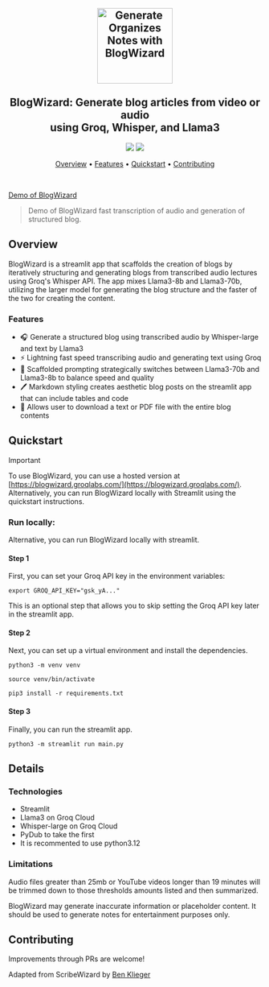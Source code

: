 <h2 align="center">
 <br>
 <img src="https://i.imgur.com/scoiUgD.png" alt="Generate Organizes Notes with BlogWizard" width="150">
 <br>
 <br>
 BlogWizard: Generate blog articles from video or audio<br>using Groq, Whisper, and Llama3
 <br>
</h2>


<p align="center">
 <a href="https://github.com/cho-groq/BlogWizard/stargazers"><img src="https://img.shields.io/github/stars/cho-groq/BlogWizard"></a>
 <a href="https://github.com/cho-groq/BlogWizard/blob/main/LICENSE.md">
 <img src="https://img.shields.io/badge/License-MIT-green.svg">
 </a>
</p>

<p align="center">
 <a href="#Overview">Overview</a> •
 <a href="#Features">Features</a> •
 <a href="#Quickstart">Quickstart</a> •
 <a href="#Contributing">Contributing</a>
</p>

<br>

[Demo of BlogWizard](https://github.com/user-attachments/assets/0893d952-bb3b-4f94-b79d-cedb6183024b)
> Demo of BlogWizard fast transcription of audio and generation of structured blog.


## Overview

BlogWizard is a streamlit app that scaffolds the creation of blogs by iteratively structuring and generating blogs from transcribed audio lectures using Groq's Whisper API. The app mixes Llama3-8b and Llama3-70b, utilizing the larger model for generating the blog structure and the faster of the two for creating the content.


### Features

- 🎧 Generate a structured blog using transcribed audio by Whisper-large and text by Llama3
- ⚡ Lightning fast speed transcribing audio and generating text using Groq
- 📖 Scaffolded prompting strategically switches between Llama3-70b and Llama3-8b to balance speed and quality
- 🖊️ Markdown styling creates aesthetic blog posts on the streamlit app that can include tables and code 
- 📂 Allows user to download a text or PDF file with the entire blog contents

## Quickstart

> [!IMPORTANT]
> To use BlogWizard, you can use a hosted version at [https://blogwizard.groqlabs.com/](https://blogwizard.groqlabs.com/).
> Alternatively, you can run BlogWizard locally with Streamlit using the quickstart instructions.


### Run locally:

Alternative, you can run BlogWizard locally with streamlit.

#### Step 1
First, you can set your Groq API key in the environment variables:

~~~
export GROQ_API_KEY="gsk_yA..."
~~~

This is an optional step that allows you to skip setting the Groq API key later in the streamlit app.

#### Step 2
Next, you can set up a virtual environment and install the dependencies.

~~~
python3 -m venv venv
~~~

~~~
source venv/bin/activate
~~~

~~~
pip3 install -r requirements.txt
~~~


#### Step 3
Finally, you can run the streamlit app.

~~~
python3 -m streamlit run main.py
~~~

## Details


### Technologies

- Streamlit
- Llama3 on Groq Cloud
- Whisper-large on Groq Cloud
- PyDub to take the first 
- It is recommented to use python3.12

### Limitations

Audio files greater than 25mb or YouTube videos longer than 19 minutes will be trimmed down to those thresholds amounts listed and then summarized.

BlogWizard may generate inaccurate information or placeholder content. It should be used to generate notes for entertainment purposes only.

## Contributing

Improvements through PRs are welcome!

Adapted from ScribeWizard by [Ben Klieger](https://github.com/bklieger-groq)
